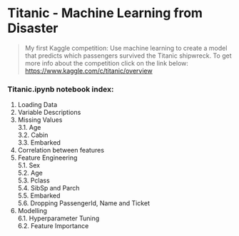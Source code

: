 # Titanic - Machine Learning from Disaster
> My first Kaggle competition: Use machine learning to create a model that predicts which passengers survived the Titanic shipwreck.
> To get more info about the competition click on the link below:<br>
> https://www.kaggle.com/c/titanic/overview


### Titanic.ipynb notebook index:

1. Loading Data
2. Variable Descriptions
3. Missing Values <br>
	3.1. Age <br>
	3.2. Cabin <br>
	3.3. Embarked <br>
4. Correlation between features
5. Feature Engineering <br>
	5.1. Sex <br>
	5.2. Age <br>
	5.3. Pclass <br>
	5.4. SibSp and Parch <br>
	5.5. Embarked <br>
	5.6. Dropping PassengerId, Name and Ticket <br>
6. Modelling <br>
	6.1. Hyperparameter Tuning <br>
	6.2. Feature Importance <br>
